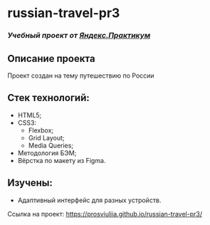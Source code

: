 # russian-travel-pr3

### *Учебный проект от [Яндекс.Практикум](https://practicum.yandex.ru/web/)*

## Описание проекта
Проект создан на тему путешествию по России

## Стек технологий:
- HTML5;
- CSS3:
  - Flexbox;
  - Grid Layout;
  - Media Queries;
- Методология БЭМ;
- Вёрстка по макету из Figma.

## Изучены:
- Адаптивный интерфейс для разных устройств.

Ссылка на проект: https://prosviuliia.github.io/russian-travel-pr3/